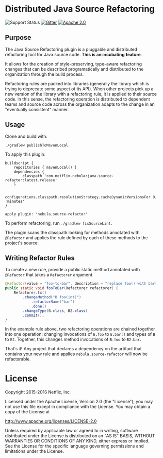 # Distributed Java Source Refactoring

![Support Status](https://img.shields.io/badge/nebula-incubating-yellow.svg)
[![Gitter](https://badges.gitter.im/Join%20Chat.svg)](https://gitter.im/nebula-plugins/java-source-refactor?utm_source=badge&utm_medium=badge&utm_campaign=pr-badge)
[![Apache 2.0](https://img.shields.io/github/license/nebula-plugins/java-source-refactor.svg)](http://www.apache.org/licenses/LICENSE-2.0)

## Purpose

The Java Source Refactoring plugin is a pluggable and distributed refactoring tool for Java source code.  **This is an incubating feature**.

It allows for the creation of style-preserving, type-aware refactoring changes that can be described programatically and distributed to the organization through the build process.

Refactoring rules are packed into libraries (generally the library which is trying to deprecate some aspect of its API). When other projects pick up a new version of the library with a refactoring rule, it is applied to their source code. In this sense, the refactoring operation is distributed to dependent teams and source code across the organization adapts to the change in an "eventually consistent" manner.

## Usage

Clone and build with:

    ./gradlew publishToMavenLocal

To apply this plugin:

    buildscript {
        repositories { mavenLocal() }
        dependencies {
            classpath 'com.netflix.nebula:java-source-refactor:latest.release'
        }

        configurations.classpath.resolutionStrategy.cacheDynamicVersionsFor 0, 'minutes'
    }

    apply plugin: 'nebula.source-refactor'
    
To perform refactoring, run `./gradlew fixSourceLint`.
    
The plugin scans the classpath looking for methods annotated with `@Refactor` and applies the rule defined by each of
these methods to the project's source.
    
## Writing Refactor Rules

To create a new rule, provide a public static method annotated with `@Refactor` that takes a `Refactorer` argument.

```java
@Refactor(value = "foo-to-bar", description = "replace foo() with bar()")
public static void fooToBar(Refactorer refactorer) {
    Refactorer.tx()
        .changeMethod("B foo(int)")
            .refactorName("bar")
            .done()
        .changeType(B.class, B2.class)
        .commit();
}
```

In the example rule above, two refactoring operations are chained together into one operation: changing invocations of `B.foo` to
`B.bar()` and types of `B` to `B2`. Together, this changes method invocations of `B.foo` to `B2.bar`.

That's it! Any project that declares a dependency on the artifact that contains your new rule and applies `nebula.source-refactor` will
now be refactorable.

# License

Copyright 2015-2016 Netflix, Inc.

Licensed under the Apache License, Version 2.0 (the "License");
you may not use this file except in compliance with the License.
You may obtain a copy of the License at

<http://www.apache.org/licenses/LICENSE-2.0>

Unless required by applicable law or agreed to in writing, software
distributed under the License is distributed on an "AS IS" BASIS,
WITHOUT WARRANTIES OR CONDITIONS OF ANY KIND, either express or implied.
See the License for the specific language governing permissions and
limitations under the License.

